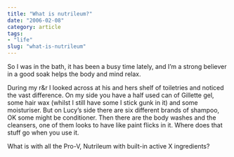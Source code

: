 ```yaml
---
title: "What is nutrileum?"
date: "2006-02-08"
category: article
tags:
- "life"
slug: "what-is-nutrileum"
---
```


So I was in the bath, it has been a busy time lately, and I’m a strong believer in a good soak helps the body and mind relax.
  
During my r&r I looked across at his and hers shelf of toiletries and noticed the vast difference. On my side you have a half used can of Gillette gel, some hair wax (whilst I still have some I stick gunk in it) and some moisturiser. But on Lucy’s side there are six different brands of shampoo, OK some might be conditioner. Then there are the body washes and the cleansers, one of them looks to have like paint flicks in it. Where does that stuff go when you use it.
  
What is with all the Pro-V, Nutrileum with built-in active X ingredients?
